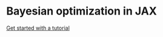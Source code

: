 # Bayesian optimization in JAX

[Get started with a tutorial](https://github.com/PredictiveIntelligenceLab/JAX-BO/blob/master/examples/bo_tutorial.ipynb)
